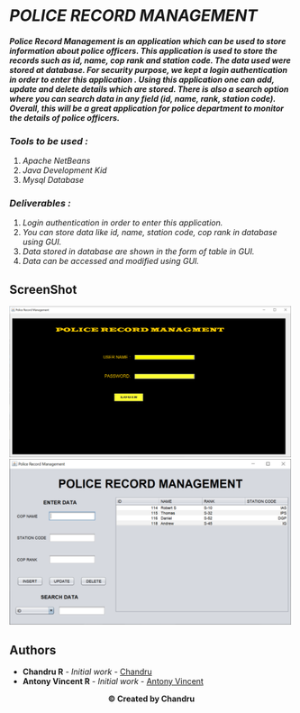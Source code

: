# **_POLICE RECORD MANAGEMENT_**

#### _Police Record Management is an application which can be used to store information about police officers. This application is used to store the records such as id, name, cop rank and station code. The data used were stored at database. For security purpose, we kept a login authentication in order to enter this application . Using this application one can add, update and delete details which are stored. There is also a search option where you can search data in any field (id, name, rank, station code). Overall, this will be a great application for police department to monitor the details of police officers._

### **_Tools to be used :_**

1. _Apache NetBeans_
2. _Java Development Kid_
3. _Mysql Database_

### **_Deliverables :_**

1. _Login authentication in order to enter this application._
2. _You can store data like id, name, station code, cop rank in database using GUI._
3. _Data stored in database are shown in the form of table in GUI._
4. _Data can be accessed and modified using GUI._

## ScreenShot

<img src="ScreenShots\Capture1.PNG" width="500" />
<img src="ScreenShots\Capture2.PNG" width="500" />

## **Authors**

- **Chandru R** - _Initial work_ - [Chandru](https://github.com/Chandru3493)
- **Antony Vincent R** - _Initial work_ - [Antony Vincent](https://github.com/vincentanto)

<p align="center"><b>© Created by Chandru</b></p?
